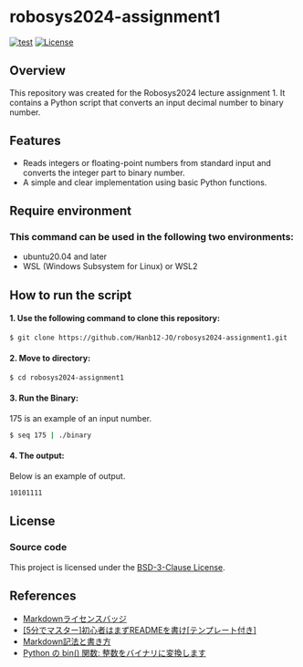 # robosys2024-assignment1

[![test](https://github.com/Hanb12-JO/robosys2024-assignment1/actions/workflows/test.yml/badge.svg)](https://github.com/Hanb12-JO/robosys2024-assignment1/actions/workflows/test.yml)
[![License](https://img.shields.io/badge/License-BSD_3--Clause-blue.svg)](https://opensource.org/licenses/BSD-3-Clause)

## Overview
This repository was created for the Robosys2024 lecture assignment 1. It contains a Python script that converts an input decimal number to binary number. 

## Features
* Reads integers or floating-point numbers from standard input and converts the integer part to binary number.  
* A simple and clear implementation using basic Python functions.  

## Require environment
### This command can be used in the following two environments:
  * ubuntu20.04 and later
  * WSL (Windows Subsystem for Linux) or WSL2

## How to run the script
#### 1. Use the following command to clone this repository:

```bash
$ git clone https://github.com/Hanb12-JO/robosys2024-assignment1.git  
```

#### 2. Move to directory:

```bash
$ cd robosys2024-assignment1
``` 

#### 3. Run the Binary:
175 is an example of an input number. 

```bash
$ seq 175 | ./binary 
```

#### 4. The output:
Below is an example of output.

```bash
10101111
```

## License
### Source code
This project is licensed under the [BSD-3-Clause License](https://opensource.org/license/BSD-3-Clause).

## References
  * [Markdownライセンスバッジ](https://gist.github.com/LiuToki/c383dd2ffcf3d03b43bbf26bdf39332b)  
  * [[5分でマスター]初心者はまずREADMEを書け[テンプレート付き]](https://qiita.com/Canard_engineer_c_cpp/items/81ce4e53881138dbf37f)  
  * [Markdown記法と書き方](https://help.docbase.io/posts/13697)   
  * [Python の bin() 関数: 整数をバイナリに変換します](https://www.php.cn/ja/faq/628795.html)   
